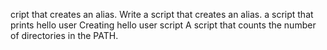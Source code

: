 cript that creates an alias.
Write a script that creates an alias.
 a script that prints hello user
Creating hello user script
A script that counts the number of directories in the PATH.
